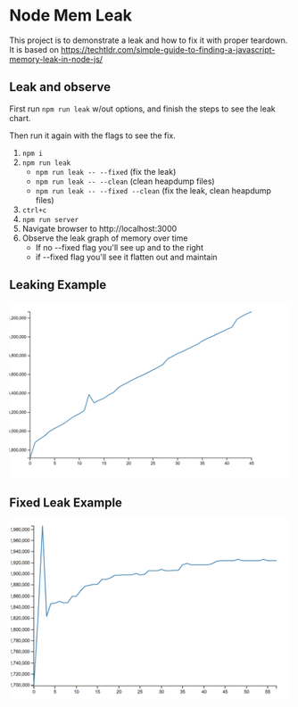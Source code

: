 # Node Mem Leak

This project is to demonstrate a leak and how to fix it with proper teardown.
It is based on https://techtldr.com/simple-guide-to-finding-a-javascript-memory-leak-in-node-js/

## Leak and observe

First run `npm run leak` w/out options, and finish the steps to see the leak chart.

Then run it again with the flags to see the fix.

1. `npm i`
2. `npm run leak`
   - `npm run leak -- --fixed` (fix the leak)
   - `npm run leak -- --clean` (clean heapdump files)
   - `npm run leak -- --fixed --clean` (fix the leak, clean heapdump files)
3. `ctrl+c`
4. `npm run server`
5. Navigate browser to http://localhost:3000
6. Observe the leak graph of memory over time
   - If no --fixed flag you'll see up and to the right
   - if --fixed flag you'll see it flatten out and maintain

## Leaking Example

![Memory Leak](public/leak.PNG "Memory Leak")

## Fixed Leak Example

![Fixed Memory Leak](public/leak-fixed.PNG "Fixed Memory Leak")
